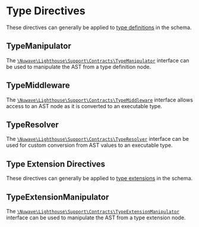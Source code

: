 # Type Directives

These directives can generally be applied to [type definitions](../the-basics/types.md) in the schema.

## TypeManipulator

The [`\Nuwave\Lighthouse\Support\Contracts\TypeManipulator`](https://github.com/nuwave/lighthouse/tree/master/src/Support/Contracts/TypeManipulator.php)
interface can be used to manipulate the AST from a type definition node. 

## TypeMiddleware

The [`\Nuwave\Lighthouse\Support\Contracts\TypeMiddleware`](https://github.com/nuwave/lighthouse/tree/master/src/Support/Contracts/TypeMiddleware.php)
interface allows access to an AST node as it is converted to an executable type.

## TypeResolver

The [`\Nuwave\Lighthouse\Support\Contracts\TypeResolver`](https://github.com/nuwave/lighthouse/tree/master/src/Support/Contracts/TypeResolver.php)
interface can be used for custom conversion from AST values to an executable type.

## Type Extension Directives

These directives can generally be applied to [type extensions](https://graphql.github.io/graphql-spec/June2018/#sec-Type-Extensions) in the schema.

## TypeExtensionManipulator

The [`\Nuwave\Lighthouse\Support\Contracts\TypeExtensionManipulator`](https://github.com/nuwave/lighthouse/tree/master/src/Support/Contracts/TypeExtensionManipulator.php)
interface can be used to manipulate the AST from a type extension node.
